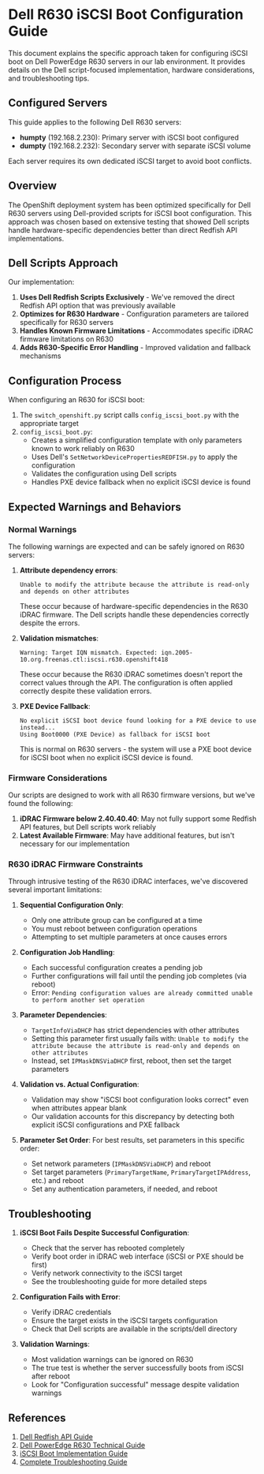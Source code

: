 # Dell R630 iSCSI Boot Configuration Guide

This document explains the specific approach taken for configuring iSCSI boot on Dell PowerEdge R630 servers in our lab environment. It provides details on the Dell script-focused implementation, hardware considerations, and troubleshooting tips.

## Configured Servers

This guide applies to the following Dell R630 servers:

- **humpty** (192.168.2.230): Primary server with iSCSI boot configured
- **dumpty** (192.168.2.232): Secondary server with separate iSCSI volume

Each server requires its own dedicated iSCSI target to avoid boot conflicts.

## Overview

The OpenShift deployment system has been optimized specifically for Dell R630 servers using Dell-provided scripts for iSCSI boot configuration. This approach was chosen based on extensive testing that showed Dell scripts handle hardware-specific dependencies better than direct Redfish API implementations.

## Dell Scripts Approach

Our implementation:

1. **Uses Dell Redfish Scripts Exclusively** - We've removed the direct Redfish API option that was previously available
2. **Optimizes for R630 Hardware** - Configuration parameters are tailored specifically for R630 servers
3. **Handles Known Firmware Limitations** - Accommodates specific iDRAC firmware limitations on R630
4. **Adds R630-Specific Error Handling** - Improved validation and fallback mechanisms

## Configuration Process

When configuring an R630 for iSCSI boot:

1. The `switch_openshift.py` script calls `config_iscsi_boot.py` with the appropriate target
2. `config_iscsi_boot.py`:
   - Creates a simplified configuration template with only parameters known to work reliably on R630
   - Uses Dell's `SetNetworkDevicePropertiesREDFISH.py` to apply the configuration
   - Validates the configuration using Dell scripts
   - Handles PXE device fallback when no explicit iSCSI device is found

## Expected Warnings and Behaviors

### Normal Warnings

The following warnings are expected and can be safely ignored on R630 servers:

1. **Attribute dependency errors**:
   ```
   Unable to modify the attribute because the attribute is read-only and depends on other attributes
   ```
   
   These occur because of hardware-specific dependencies in the R630 iDRAC firmware. The Dell scripts handle these dependencies correctly despite the errors.

2. **Validation mismatches**:
   ```
   Warning: Target IQN mismatch. Expected: iqn.2005-10.org.freenas.ctl:iscsi.r630.openshift418
   ```
   
   These occur because the R630 iDRAC sometimes doesn't report the correct values through the API. The configuration is often applied correctly despite these validation errors.

3. **PXE Device Fallback**:
   ```
   No explicit iSCSI boot device found looking for a PXE device to use instead...
   Using Boot0000 (PXE Device) as fallback for iSCSI boot
   ```
   
   This is normal on R630 servers - the system will use a PXE boot device for iSCSI boot when no explicit iSCSI device is found.

### Firmware Considerations

Our scripts are designed to work with all R630 firmware versions, but we've found the following:

1. **iDRAC Firmware below 2.40.40.40**: May not fully support some Redfish API features, but Dell scripts work reliably
2. **Latest Available Firmware**: May have additional features, but isn't necessary for our implementation

### R630 iDRAC Firmware Constraints 

Through intrusive testing of the R630 iDRAC interfaces, we've discovered several important limitations:

1. **Sequential Configuration Only**: 
   - Only one attribute group can be configured at a time
   - You must reboot between configuration operations
   - Attempting to set multiple parameters at once causes errors

2. **Configuration Job Handling**:
   - Each successful configuration creates a pending job
   - Further configurations will fail until the pending job completes (via reboot)
   - Error: `Pending configuration values are already committed unable to perform another set operation`

3. **Parameter Dependencies**:
   - `TargetInfoViaDHCP` has strict dependencies with other attributes
   - Setting this parameter first usually fails with: `Unable to modify the attribute because the attribute is read-only and depends on other attributes`
   - Instead, set `IPMaskDNSViaDHCP` first, reboot, then set the target parameters

4. **Validation vs. Actual Configuration**:
   - Validation may show "iSCSI boot configuration looks correct" even when attributes appear blank
   - Our validation accounts for this discrepancy by detecting both explicit iSCSI configurations and PXE fallback

5. **Parameter Set Order**:
   For best results, set parameters in this specific order:
   - Set network parameters (`IPMaskDNSViaDHCP`) and reboot
   - Set target parameters (`PrimaryTargetName`, `PrimaryTargetIPAddress`, etc.) and reboot
   - Set any authentication parameters, if needed, and reboot

## Troubleshooting

1. **iSCSI Boot Fails Despite Successful Configuration**:
   - Check that the server has rebooted completely
   - Verify boot order in iDRAC web interface (iSCSI or PXE should be first)
   - Verify network connectivity to the iSCSI target
   - See the troubleshooting guide for more detailed steps

2. **Configuration Fails with Error**:
   - Verify iDRAC credentials
   - Ensure the target exists in the iSCSI targets configuration
   - Check that Dell scripts are available in the scripts/dell directory

3. **Validation Warnings**:
   - Most validation warnings can be ignored on R630
   - The true test is whether the server successfully boots from iSCSI after reboot
   - Look for "Configuration successful" message despite validation warnings

## References

1. [Dell Redfish API Guide](https://www.dell.com/support/manuals/en-us/idrac-lifecycle-controller-v2.60.60.60/redfish_whitepaper)
2. [Dell PowerEdge R630 Technical Guide](https://www.dell.com/support/manuals/en-us/poweredge-r630/r630_om_pub/introduction-to-dell-poweredge-r630-system)
3. [iSCSI Boot Implementation Guide](docs/ISCSI_REDFISH_INTEGRATION.md)
4. [Complete Troubleshooting Guide](docs/TROUBLESHOOTING.md)
